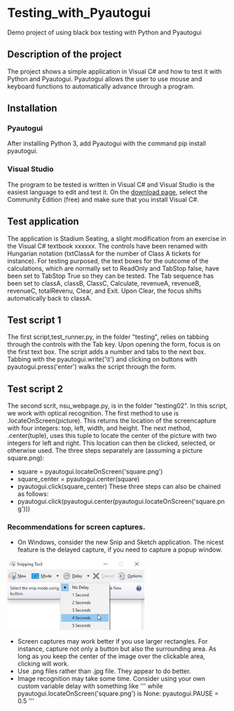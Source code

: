# Testing_with_Pyautogui
Demo project of using black box testing with Python and Pyautogui

## Description of the project
The project shows a simple application in Visual C# and how to test it with Python and Pyautogui. Pyautogui allows the user to use mouse and keyboard functions to automatically advance through a  program.

## Installation
### Pyautogui
After installing Python 3, add Pyautogui with the command pip install pyautogui.
### Visual Studio
The program to be tested is written in Visual C# and Visual Studio is the easiest language to edit and test it. On the [download page](https://visualstudio.microsoft.com/downloads/), select the Community Edition (free) and make sure that you install Visual C#. 

## Test application
The application is Stadium Seating, a slight modification from an exercise in the Visual C# textbook xxxxxx. The controls have been renamed with Hungarian notation (txtClassA for the number of Class A tickets for instance). For testing purposed, the text boxes for the outcome of the calculations, which are normally set to ReadOnly and TabStop false, have been set to TabStop True so they can be tested. The Tab sequence has been set to classA, classB, ClassC, Calculate, revenueA, revenueB, revenueC, totalRevenu, Clear, and Exit. Upon Clear, the focus shifts automatically back to classA. 

## Test script 1
The first script,test_runner.py, in the folder "testing", relies on tabbing through the controls with the Tab key. Upon opening the form, focus is on the first text box. The script adds a number and tabs to the next box. Tabbing with the pyautogui.write('\t') and clicking on buttons with pyautogui.press('enter') walks the script through the form.

## Test script 2
The second scrit, nsu_webpage.py, is in the folder "testing02". In this script, we work with optical recognition. The first method to use is .locateOnScreen(picture). This returns the location of the screencapture with four integers: top, left, width, and height. The next method, .center(tuple), uses this tuple to locate the center of the picture with two integers for left and right. This location can then be clicked, selected, or otherwise used. 
The three steps separately are (assuming a picture square.png):
* square = pyautogui.locateOnScreen('square.png')
* square_center = pyautogui.center(square)
* pyautogui.click(square_center)
These three steps can also be chained as follows:
* pyautogui.click(pyautogui.center(pyautogui.locateOnScreen('square.png')))

### Recommendations for screen captures.
* On Windows, consider the new Snip and Sketch application. The nicest feature is the delayed capture, if you need to capture a popup window. 

![delay](images/snipping_delay.png)

* Screen captures may work better if you use larger rectangles. For instance, capture not only a button but also the surrounding area. As long as you keep the center of the image over the clickable area, clicking will work.
* Use .png files rather than .jpg file. They appear to do better.
* Image recognition may take some time. Consider using your own custom variable delay with something like 
'''
while pyautogui.locateOnScreen('square.png') is None:
        pyautogui.PAUSE = 0.5
'''